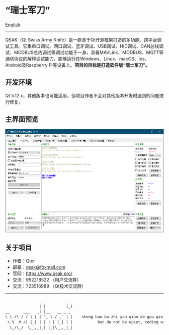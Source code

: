 # “瑞士军刀”

[English](../../README.md)  
***************
QSAK（Qt Swiss Army Knife）是一款基于Qt开源框架打造的多功能、跨平台调试工具。它集串口调试、网口调试、蓝牙调试、USB调试、HID调试、CAN总线调试、MODBUS总线调试等调试功能于一身，具备MAVLink、MODBUS、MQTT等通信协议的解释调试能力，能够运行在Windows、Linux、macOS、ios、Android及Raspberry Pi等设备上。**项目的目标是打造软件版“瑞士军刀”。**

## 开发环境

Qt 5.12.x，其他版本也可能适用，但项目作者不会对其他版本开发时遇到的问题进行修复。

## 主界面预览

![MainWindow.png](MainWindow.png)

## 关于项目

* 作者：Qter
* 邮箱：qsak@foxmail.com
* 官网：<https://www.qsak.pro/>
* 交流：952218522 （用户交流群）
* 交流：723516989 （Qt技术交流群）

***************

```txt
                _           _
               | |         (_)
__      ___   _| |__   __ _ _
\ \ /\ / / | | | '_ \ / _` | |    sheng huo bu zhi yan qian de gou qie, hai you yuan fang de gou qie.
 \ V  V /| |_| | | | | (_| | |           but do not be upset, coding will make you happy.
  \_/\_/  \__,_|_| |_|\__,_|_|                                                               --Confucius
```
